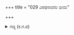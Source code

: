 +++
title = "029 ವಿರಥನಾದನು ಭೀಮ"

+++

<details><summary>ಗದ್ಯ (ಕ.ಗ.ಪ) </summary>

29. "ಭೀಮನು ರಥವನ್ನು ಕಳೆದುಕೊಂಡ. ನಕುಲನು ರಣರಂಗದಿಂದ ಹಿಂದಕ್ಕೆ ತಿರುಗಿದ. ಸಹದೇವ ಕೊರಳಿನಲ್ಲಿ ಪ್ರಾಣವನ್ನಿಟ್ಟುಕೊಂಡು ಹಿಂದಿರುಗಿದ. ದ್ರುಪದನೇ ಮೊದಲಾದ ನಾಯಕರು ರಣರಂಗದಿಂದ ಪಕ್ಕಕ್ಕೆ ಸರಿದರು. ಸೈಂಧವನು ಶಿವನಿತ್ತ ವರದಿಂದ ನಮ್ಮನ್ನು ಜಯಿಸಿದನು. ಅಭಿಮನ್ಯುವಿಗೆ ಮರಣವನ್ನು ತಂದವನು ಸೈಂಧವ" ಎಂದು ಧರ್ಮರಾಯ ಹೇಳಿದ.
</details>
